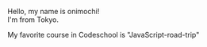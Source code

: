 Hello, my name is onimochi!  
I'm from Tokyo.

My favorite course in Codeschool is "JavaScript-road-trip"
